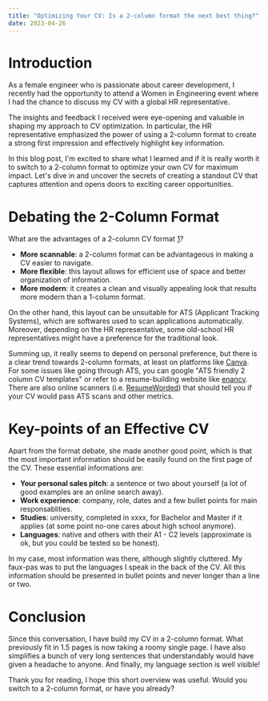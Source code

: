 ```yaml
---
title: "Optimizing Your CV: Is a 2-column format the next best thing?"
date: 2023-04-26
---
```


# Introduction

As a female engineer who is passionate about career development, I recently had the opportunity to attend a Women in Engineering event where I had the chance to discuss my CV with a global HR representative. 

The insights and feedback I received were eye-opening and valuable in shaping my approach to CV optimization. In particular, the HR representative emphasized the power of using a 2-column format to create a strong first impression and effectively highlight key information. 

In this blog post, I'm excited to share what I learned and if it is really worth it to switch to a 2-column format to optimize your own CV for maximum impact. Let's dive in and uncover the secrets of creating a standout CV that captures attention and opens doors to exciting career opportunities.

# Debating the 2-Column Format

What are the advantages of a 2-column CV format [1](https://www.indeed.com/career-advice/resumes-cover-letters/two-column-resume)?
- **More scannable**: a 2-column format can be advantageous in making a CV easier to navigate.
- **More flexible**: this layout allows for efficient use of space and better organization of information.
- **More modern**: it creates a clean and visually appealing look that results more modern than a 1-column format.

On the other hand, this layout can be unsuitable for ATS (Applicant Tracking Systems), which are softwares used to scan applications automatically. Moreover, depending on the HR representative, some old-school HR representatives might have a preference for the traditional look. 

Summing up, it really seems to depend on personal preference, but there is a clear trend towards 2-column formats, at least on platforms like [Canva](https://canva.com). For some issues like going through ATS, you can google "ATS friendly 2 column CV templates" or refer to a resume-building website like [enancv](https://enhancv.com/pricing/). There are also online scanners (i.e. [ResumeWorded](https://resumeworded.com/resume-scanner)) that should tell you if your CV would pass ATS scans and other metrics.

# Key-points of an Effective CV

Apart from the format debate, she made another good point, which is that the most important information should be easily found on the first page of the CV. These essential informations are:
- **Your personal sales pitch**: a sentence or two about yourself (a lot of good examples are an online search away).
- **Work experience**: company, role, dates and a few bullet points for main responsablities.
- **Studies**: university, completed in xxxx, for Bachelor and Master if it applies (at some point no-one cares about high school anymore).
- **Languages**: native and others with their A1 - C2 levels (approximate is ok, but you could be tested so be honest).

In my case, most information was there, although slightly cluttered. My faux-pas was to put the languages I speak in the back of the CV.
All this information should be presented in bullet points and never longer than a line or two.

# Conclusion

Since this conversation, I have build my CV in a 2-column format. What previously fit in 1.5 pages is now taking a roomy single page. I have also simplifies a bunch of very long sentences that understandably would have given a headache to anyone. And finally, my language section is well visible!

Thank you for reading, I hope this short overview was useful. Would you switch to a 2-column format, or have you already?
